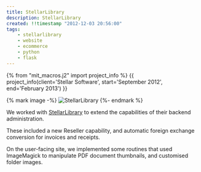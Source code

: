 ```yaml
---
title: StellarLibrary
description: StellarLibrary
created: !!timestamp "2012-12-03 20:56:00"
tags:
    - stellarlibrary
    - website
    - ecommerce
    - python
    - flask
---
```

{% from "mit_macros.j2" import project_info %}
{{ project_info(client='Stellar Software', start='September 2012', end='February 2013') }}

{% mark image -%}
![StellarLibrary](/media/images/stellarlibrary-home.png)
{%- endmark %}


We worked with [StellarLibrary](http://www.stellarlibrary.com)
to extend the capabilities of their backend administration. 
<!--more-->

These included a new Reseller capability,
and automatic foreign exchange conversion for invoices and receipts.

On the user-facing site, we implemented some routines that used ImageMagick to 
manipulate PDF document thumbnails, and customised folder images.

